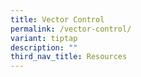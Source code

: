 ```yaml
---
title: Vector Control
permalink: /vector-control/
variant: tiptap
description: ""
third_nav_title: Resources
---
```

